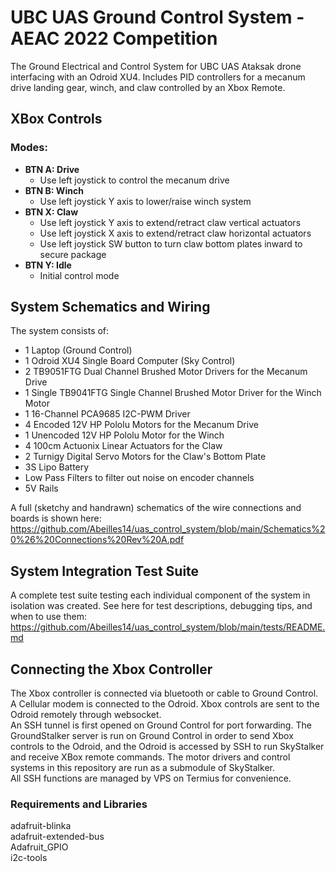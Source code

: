 # UBC UAS Ground Control System - AEAC 2022 Competition
The Ground Electrical and Control System for UBC UAS Ataksak drone interfacing with an Odroid XU4. Includes PID controllers for a mecanum drive landing gear, winch, and claw controlled by an Xbox Remote.  

## XBox Controls
### Modes: 
* **BTN A: Drive**
    * Use left joystick to control the mecanum drive
* **BTN B: Winch**
    * Use left joystick Y axis to lower/raise winch system
* **BTN X: Claw**
    * Use left joystick Y axis to extend/retract claw vertical actuators
    * Use left joystick X axis to extend/retract claw horizontal actuators
    * Use left joystick SW button to turn claw bottom plates inward to secure package
* **BTN Y: Idle**
    * Initial control mode

## System Schematics and Wiring
The system consists of:  
* 1 Laptop (Ground Control)
* 1 Odroid XU4 Single Board Computer (Sky Control)
* 2 TB9051FTG Dual Channel Brushed Motor Drivers for the Mecanum Drive
* 1 Single TB9041FTG Single Channel Brushed Motor Driver for the Winch Motor
* 1 16-Channel PCA9685 I2C-PWM Driver
* 4 Encoded 12V HP Pololu Motors for the Mecanum Drive
* 1 Unencoded 12V HP Pololu Motor for the Winch
* 4 100cm Actuonix Linear Actuators for the Claw
* 2 Turnigy Digital Servo Motors for the Claw's Bottom Plate
* 3S Lipo Battery
* Low Pass Filters to filter out noise on encoder channels
* 5V Rails  

A full (sketchy and handrawn) schematics of the wire connections and boards is shown here: https://github.com/Abeilles14/uas_control_system/blob/main/Schematics%20%26%20Connections%20Rev%20A.pdf  

## System Integration Test Suite
A complete test suite testing each individual component of the system in isolation was created. See here for test descriptions, debugging tips, and when to use them: https://github.com/Abeilles14/uas_control_system/blob/main/tests/README.md  

## Connecting the Xbox Controller
The Xbox controller is connected via bluetooth or cable to Ground Control. A Cellular modem is connected to the Odroid. Xbox controls are sent to the Odroid remotely through websocket.  
An SSH tunnel is first opened on Ground Control for port forwarding. The GroundStalker server is run on Ground Control in order to send Xbox controls to the Odroid, and the Odroid is accessed by SSH to run SkyStalker and receive XBox remote commands. The motor drivers and control systems in this repository are run as a submodule of SkyStalker.  
All SSH functions are managed by VPS on Termius for convenience.  

### Requirements and Libraries
adafruit-blinka  
adafruit-extended-bus  
Adafruit_GPIO  
i2c-tools  

